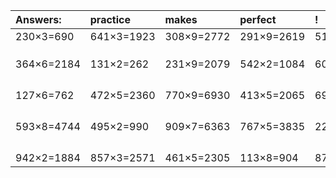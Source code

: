 | Answers: | practice | makes | perfect | ! |
| :--- | :--- | :--- | :--- | :--- |
| 230×3=690 | 641×3=1923 | 308×9=2772 | 291×9=2619 | 510×2=1020 | 
|   |   |   |   |   | 
|   |   |   |   |   | 
|   |   |   |   |   | 
| 364×6=2184 | 131×2=262 | 231×9=2079 | 542×2=1084 | 605×9=5445 | 
|   |   |   |   |   | 
|   |   |   |   |   | 
|   |   |   |   |   | 
|   |   |   |   |   | 
| 127×6=762 | 472×5=2360 | 770×9=6930 | 413×5=2065 | 693×5=3465 | 
|   |   |   |   |   | 
|   |   |   |   |   | 
|   |   |   |   |   | 
|   |   |   |   |   | 
| 593×8=4744 | 495×2=990 | 909×7=6363 | 767×5=3835 | 221×4=884 | 
|   |   |   |   |   | 
|   |   |   |   |   | 
|   |   |   |   |   | 
|   |   |   |   |   | 
| 942×2=1884 | 857×3=2571 | 461×5=2305 | 113×8=904 | 870×9=7830 | 
